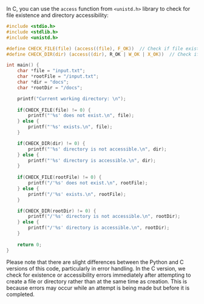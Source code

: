  In C, you can use the `access` function from `<unistd.h>` library to check for file existence and directory accessibility:

```c
#include <stdio.h>
#include <stdlib.h>
#include <unistd.h>

#define CHECK_FILE(file) (access((file), F_OK))  // Check if file exists
#define CHECK_DIR(dir) (access((dir), R_OK | W_OK | X_OK))  // Check if directory is accessible

int main() {
    char *file = "input.txt";
    char *rootFile = "/input.txt";
    char *dir = "docs";
    char *rootDir = "/docs";

    printf("Current working directory: \n");
    
    if(CHECK_FILE(file) != 0) {
        printf("'%s' does not exist.\n", file);
    } else {
        printf("'%s' exists.\n", file);
    }

    if(CHECK_DIR(dir) != 0) {
        printf("'%s' directory is not accessible.\n", dir);
    } else {
        printf("'%s' directory is accessible.\n", dir);
    }
    
    if(CHECK_FILE(rootFile) != 0) {
        printf("/'%s' does not exist.\n", rootFile);
    } else {
        printf("/'%s' exists.\n", rootFile);
    }

    if(CHECK_DIR(rootDir) != 0) {
        printf("/'%s' directory is not accessible.\n", rootDir);
    } else {
        printf("/'%s' directory is accessible.\n", rootDir);
    }
    
    return 0;
}
```
Please note that there are slight differences between the Python and C versions of this code, particularly in error handling. In the C version, we check for existence or accessibility errors immediately after attempting to create a file or directory rather than at the same time as creation. This is because errors may occur while an attempt is being made but before it is completed.
